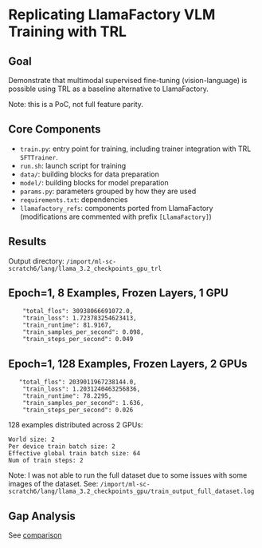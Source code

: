 # Replicating LlamaFactory VLM Training with TRL

## Goal
Demonstrate that multimodal supervised fine-tuning (vision-language) is possible using TRL as a baseline alternative to LlamaFactory.

Note: this is a PoC, not full feature parity.

## Core Components
- `train.py`: entry point for training, including trainer integration with TRL `SFTTrainer`.
- `run.sh`: launch script for training
- `data/`: building blocks for data preparation
- `model/`: building blocks for model preparation
- `params.py`: parameters grouped by how they are used
- `requirements.txt`: dependencies
- `llamafactory_refs`: components ported from LlamaFactory (modifications are commented with prefix `[LlamaFactory]`)

## Results
Output directory: `/import/ml-sc-scratch6/lang/llama_3.2_checkpoints_gpu_trl`

## Epoch=1, 8 Examples, Frozen Layers, 1 GPU
```
    "total_flos": 30938066691072.0,
    "train_loss": 1.723783254623413,
    "train_runtime": 81.9167,
    "train_samples_per_second": 0.098,
    "train_steps_per_second": 0.049
```

## Epoch=1, 128 Examples, Frozen Layers, 2 GPUs
```
   "total_flos": 2039011967238144.0,
    "train_loss": 1.2031240463256836,
    "train_runtime": 78.2295,
    "train_samples_per_second": 1.636,
    "train_steps_per_second": 0.026
```

128 examples distributed across 2 GPUs:
```
World size: 2
Per device train batch size: 2
Effective global train batch size: 64
Num of train steps: 2
```

Note: I was not able to run the full dataset due to some issues with some images of the dataset.
See: `/import/ml-sc-scratch6/lang/llama_3.2_checkpoints_gpu/train_output_full_dataset.log`

## Gap Analysis
See [comparison](https://docs.google.com/spreadsheets/d/1Qbzbla4IF7Z7qlXPtWY7YaMPOzYRzgmsXyMSnpfyk7g/edit?usp=sharing)
